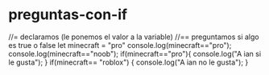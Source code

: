 # preguntas-con-if
 //= declaramos (le ponemos el valor a la variable) //== preguntamos si algo es true o false let minecraft = "pro" console.log(minecraft=="pro"); console.log(minecraft=="noob"); if(minecraft=="pro"){  console.log("A ian si le gusta"); } if(minecraft== "roblox") {  console.log("A ian no le gusta"); }
